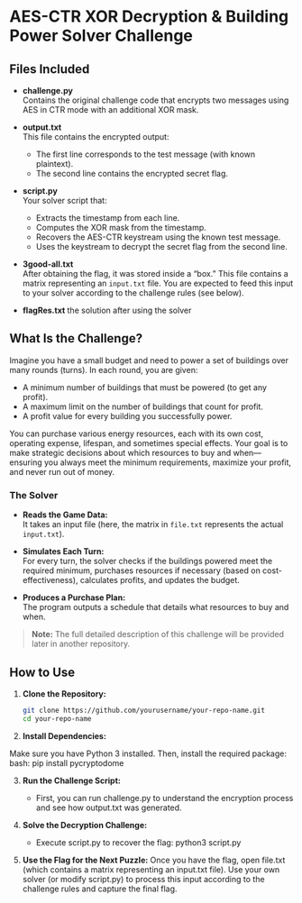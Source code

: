 # AES-CTR XOR Decryption & Building Power Solver Challenge

## Files Included

- **challenge.py**  
  Contains the original challenge code that encrypts two messages using AES in CTR mode with an additional XOR mask.

- **output.txt**  
  This file contains the encrypted output:
  - The first line corresponds to the test message (with known plaintext).
  - The second line contains the encrypted secret flag.

- **script.py**  
  Your solver script that:
  - Extracts the timestamp from each line.
  - Computes the XOR mask from the timestamp.
  - Recovers the AES-CTR keystream using the known test message.
  - Uses the keystream to decrypt the secret flag from the second line.

- **3good-all.txt**  
  After obtaining the flag, it was stored inside a “box.” This file contains a matrix representing an `input.txt` file. You are expected to feed this input to your solver according to the challenge rules (see below).

- **flagRes.txt**
   the solution after using the solver 

## What Is the Challenge?

Imagine you have a small budget and need to power a set of buildings over many rounds (turns). In each round, you are given:
- A minimum number of buildings that must be powered (to get any profit).
- A maximum limit on the number of buildings that count for profit.
- A profit value for every building you successfully power.

You can purchase various energy resources, each with its own cost, operating expense, lifespan, and sometimes special effects. Your goal is to make strategic decisions about which resources to buy and when—ensuring you always meet the minimum requirements, maximize your profit, and never run out of money.

### The Solver

- **Reads the Game Data:**  
  It takes an input file (here, the matrix in `file.txt` represents the actual `input.txt`).

- **Simulates Each Turn:**  
  For every turn, the solver checks if the buildings powered meet the required minimum, purchases resources if necessary (based on cost-effectiveness), calculates profits, and updates the budget.

- **Produces a Purchase Plan:**  
  The program outputs a schedule that details what resources to buy and when.

> **Note:** The full detailed description of this challenge will be provided later in another repository.

## How to Use

1. **Clone the Repository:**

   ```bash
   git clone https://github.com/yourusername/your-repo-name.git
   cd your-repo-name

2.  **Install Dependencies:**

Make sure you have Python 3 installed. Then, install the required package:
  bash:
  pip install pycryptodome

3.  **Run the Challenge Script:**

     - First, you can run challenge.py to understand the encryption process and see how output.txt was generated.
4.   **Solve the Decryption Challenge:**
     - Execute script.py to recover the flag: python3 script.py
5.  **Use the Flag for the Next Puzzle:**
Once you have the flag, open file.txt (which contains a matrix representing an input.txt file). Use your own solver (or modify script.py) to process this input according to the challenge rules and capture the final flag.
  
